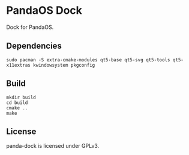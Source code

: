 # PandaOS Dock

Dock for PandaOS.

## Dependencies

```shell
sudo pacman -S extra-cmake-modules qt5-base qt5-svg qt5-tools qt5-x11extras kwindowsystem pkgconfig
```

## Build

```shell
mkdir build
cd build
cmake ..
make
```

## License

panda-dock is licensed under GPLv3.
